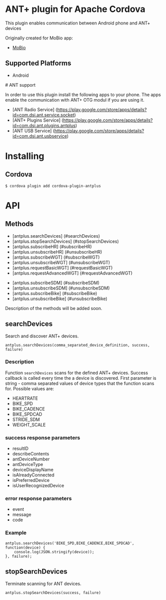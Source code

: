 # ANT+ plugin for Apache Cordova

This plugin enables communication between Android phone and ANT+ devices

Originally created for MoBio app:
* [MoBio](https://github.com/NEUROINFORMATICS-GROUP-FAV-KIV-ZCU/MoBio) 

## Supported Platforms

* Android

# ANT support

In order to use this plugin install the following apps to your phone.
The apps enable the communication with ANT+ OTG modul if you are using it.
* [ANT Radio Service] (https://play.google.com/store/apps/details?id=com.dsi.ant.service.socket)
* [ANT+ Plugins Service] (https://play.google.com/store/apps/details?id=com.dsi.ant.plugins.antplus)   
* [ANT USB Service] (https://play.google.com/store/apps/details?id=com.dsi.ant.usbservice)

# Installing

## Cordova

    $ cordova plugin add cordova-plugin-antplus

# API

## Methods

- [antplus.searchDevices] (#searchDevices)
- [antplus.stopSearchDevices] (#stopSearchDevices)
- [antplus.subscribeHR] (#subscribeHR)
- [antplus.unsubscribeHR] (#unsubscribeHR)
- [antplus.subscribeWGT] (#subscribeWGT)
- [antplus.unsubscribeWGT] (#unsubscribeWGT)
- [antplus.requestBasicWGT] (#requestBasicWGT)
- [antplus.requestAdvancedWGT] (#requestAdvancedWGT)
<!---
- [antplus.subscribeBP] (#subscribeBP)
- [antplus.unsubscribeBP] (#unsubscribeBP)
- [antplus.stopDataMonitorBP] (#stopDataMonitorBP)
- [antplus.getAntFsMfgIDBP] (#getAntFsMfgIDBP)
- [antplus.requestDownloadMeasurementsBP] (#requestDownloadMeasurementsBP)
- [antplus.requestResetDataAndSetTimeBP] (#requestResetDataAndSetTimeBP)
-->
- [antplus.subscribeSDM] (#subscribeSDM)
- [antplus.unsubscribeSDM] (#unsubscribeSDM)
- [antplus.subscribeBike] (#subscribeBike)
- [antplus.unsubscribeBike] (#unsubscribeBike)

Description of the methods will be added soon.

## searchDevices

Search and discover ANT+ devices.

    antplus.searchDevices(comma_separated_device_definition, success, failure)

### Description

Function `searchDevices` scans for the defined ANT+ devices. Success callback is called every time the a device is discovered.
First parameter is string - comma separated values of device types that the function scans for. 
Possible values are:
- HEARTRATE
- BIKE_SPD
- BIKE_CADENCE
- BIKE_SPDCAD
- STRIDE_SDM
- WEIGHT_SCALE

### success response parameters

- resultID
- describeContents
- antDeviceNumber
- antDeviceType
- deviceDisplayName
- isAlreadyConnected
- isPreferredDevice
- isUserRecognizedDevice

### error response parameters

- event
- message
- code

### Example

    antplus.searchDevices('BIKE_SPD,BIKE_CADENCE,BIKE_SPDCAD', function(device) {
        console.log(JSON.stringify(device));
    }, failure);

## stopSearchDevices

Terminate scanning for ANT devices.

    antplus.stopSearchDevices(success, failure)